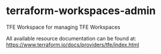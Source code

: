 # terraform-workspaces-admin
TFE Workspace for managing TFE Workspaces

All available resource documentation can be found at: https://www.terraform.io/docs/providers/tfe/index.html